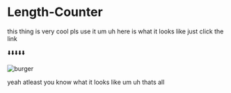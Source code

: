 # Length-Counter
this thing is very cool pls use it um uh 
here is what it looks like just click the link 

⬇️⬇️⬇️⬇️⬇️

![burger](https://user-images.githubusercontent.com/95536563/152091008-f8a18281-83c5-4866-8ea0-63b05c914646.png)


yeah atleast you know what it looks like um uh thats all 

